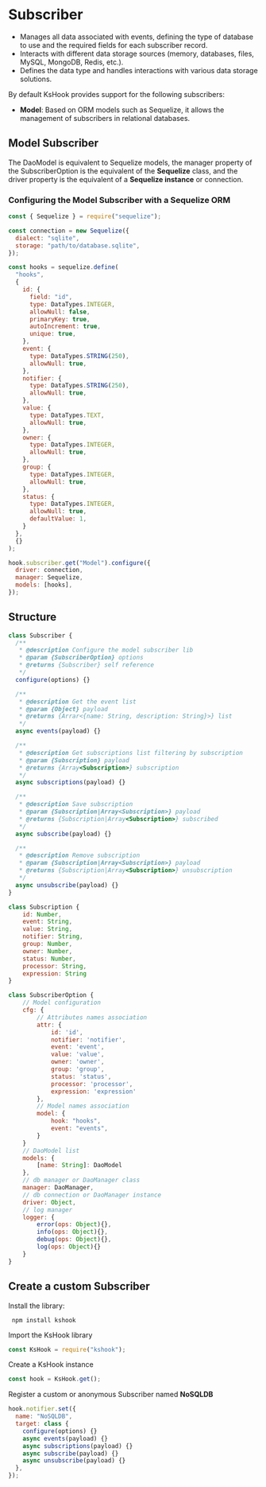 # Subscriber

- Manages all data associated with events, defining the type of database to use and the required fields for each subscriber record.
- Interacts with different data storage sources (memory, databases, files, MySQL, MongoDB, Redis, etc.).
- Defines the data type and handles interactions with various data storage solutions.

By default KsHook provides support for the following subscribers:

- **Model**: Based on ORM models such as Sequelize, it allows the management of subscribers in relational databases.

## Model Subscriber

The DaoModel is equivalent to Sequelize models, the manager property of the SubscriberOption is the equivalent of the **Sequelize** class, and the driver property is the equivalent of a **Sequelize instance** or connection.

### Configuring the Model Subscriber with a Sequelize ORM

```js
const { Sequelize } = require("sequelize");

const connection = new Sequelize({
  dialect: "sqlite",
  storage: "path/to/database.sqlite",
});

const hooks = sequelize.define(
  "hooks",
  {
    id: {
      field: "id",
      type: DataTypes.INTEGER,
      allowNull: false,
      primaryKey: true,
      autoIncrement: true,
      unique: true,
    },
    event: {
      type: DataTypes.STRING(250),
      allowNull: true,
    },
    notifier: {
      type: DataTypes.STRING(250),
      allowNull: true,
    },
    value: {
      type: DataTypes.TEXT,
      allowNull: true,
    },
    owner: {
      type: DataTypes.INTEGER,
      allowNull: true,
    },
    group: {
      type: DataTypes.INTEGER,
      allowNull: true,
    },
    status: {
      type: DataTypes.INTEGER,
      allowNull: true,
      defaultValue: 1,
    }
  },
  {}
);

hook.subscriber.get("Model").configure({
  driver: connection,
  manager: Sequelize,
  models: [hooks],
});
```

## Structure

```js
class Subscriber {
  /**
   * @description Configure the model subscriber lib
   * @param {SubscriberOption} options
   * @returns {Subscriber} self reference
   */
  configure(options) {}

  /**
   * @description Get the event list
   * @param {Object} payload
   * @returns {Arrar<{name: String, description: String}>} list
   */
  async events(payload) {}

  /**
   * @description Get subscriptions list filtering by subscription
   * @param {Subscription} payload
   * @returns {Array<Subscription>} subscription
   */
  async subscriptions(payload) {}

  /**
   * @description Save subscription
   * @param {Subscription|Array<Subscription>} payload
   * @returns {Subscription|Array<Subscription>} subscribed
   */
  async subscribe(payload) {}

  /**
   * @description Remove subscription
   * @param {Subscription|Array<Subscription>} payload
   * @returns {Subscription|Array<Subscription>} unsubscription
   */
  async unsubscribe(payload) {}
}
```

```js
class Subscription {
    id: Number,
    event: String,
    value: String,
    notifier: String,
    group: Number,
    owner: Number,
    status: Number,
    processor: String,
    expression: String
}
```

```js
class SubscriberOption {
    // Model configuration
    cfg: {
        // Attributes names association
        attr: {
            id: 'id',
            notifier: 'notifier',
            event: 'event',
            value: 'value',
            owner: 'owner',
            group: 'group',
            status: 'status',
            processor: 'processor',
            expression: 'expression'
        },
        // Model names association
        model: {
            hook: "hooks",
            event: "events",
        }
    }
    // DaoModel list
    models: {
        [name: String]: DaoModel
    },
    // db manager or DaoManager class
    manager: DaoManager,
    // db connection or DaoManager instance
    driver: Object,
    // log manager
    logger: {
        error(ops: Object){},
        info(ops: Object){},
        debug(ops: Object){},
        log(ops: Object){}
    }
}
```

## Create a custom Subscriber

Install the library:

` npm install kshook`

Import the KsHook library

```js
const KsHook = require("kshook");
```

Create a KsHook instance

```js
const hook = KsHook.get();
```

Register a custom or anonymous Subscriber named **NoSQLDB**

```js
hook.notifier.set({
  name: "NoSQLDB",
  target: class {
    configure(options) {}
    async events(payload) {}
    async subscriptions(payload) {}
    async subscribe(payload) {}
    async unsubscribe(payload) {}
  },
});
```
